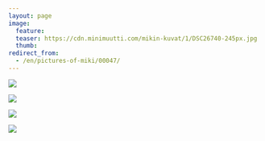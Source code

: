 ```yaml
---
layout: page
image:
  feature:
  teaser: https://cdn.minimuutti.com/mikin-kuvat/1/DSC26740-245px.jpg
  thumb:
redirect_from:
  - /en/pictures-of-miki/00047/
---
```


![](https://cdn.minimuutti.com/mikin-kuvat/1/DSC26928-800px.jpg)

![](https://cdn.minimuutti.com/mikin-kuvat/1/DSC26923-800px.jpg)

![](https://cdn.minimuutti.com/mikin-kuvat/1/DSC26761-800px.jpg)

![](https://cdn.minimuutti.com/mikin-kuvat/1/DSC26740-800px.jpg)
